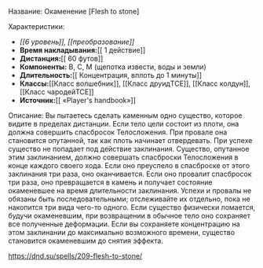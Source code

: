 Название: Окаменение \[Flesh to stone] 

Характеристики:
- *[[6 уровень]], [[преобразование]]*
- **Время накладывания:**[[ 1 действие]]
- **Дистанция:**[[ 60 футов]]
- **Компоненты:** В, С, М (щепотка извести, воды и земли)
- **Длительность:**[[ Концентрация, вплоть до 1 минуты]]
- **Классы:**[[Класс  волшебник]], [[Класс друидTCE]], [[Класс колдун]], [[Класс чародейTCE]]
- **Источник:**[[ «Player's handbook»]]

Описание:
Вы пытаетесь сделать каменным одно существо, которое видите в пределах дистанции. Если тело цели состоит из плоти, она должна совершить спасбросок Телосложения. При провале она становится опутанной, так как плоть начинает отвердевать. При успехе существо не попадает под действие заклинания.
Существо, опутанное этим заклинанием, должно совершать спасброски Телосложения в конце каждого своего хода. Если оно преуспело в спасброске от этого заклинания три раза, оно оканчивается. Если оно провалит спасбросок три раза, оно превращается в камень и получает состояние окаменевшее на время длительности заклинания. Успехи и провалы не обязаны быть последовательными; отслеживайте их отдельно, пока не накопится три вида чего-то одного.
Если существо физически ломается, будучи окаменевшим, при возвращении в обычное тело оно сохраняет все полученные деформации.
Если вы сохраняете концентрацию на этом заклинании до максимально возможного времени, существо становится окаменевшим до снятия эффекта.

https://dnd.su/spells/209-flesh-to-stone/